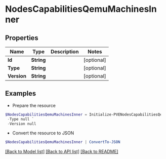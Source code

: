 # NodesCapabilitiesQemuMachinesInner
## Properties

Name | Type | Description | Notes
------------ | ------------- | ------------- | -------------
**Id** | **String** |  | [optional] 
**Type** | **String** |  | [optional] 
**Version** | **String** |  | [optional] 

## Examples

- Prepare the resource
```powershell
$NodesCapabilitiesQemuMachinesInner = Initialize-PVENodesCapabilitiesQemuMachinesInner  -Id null `
 -Type null `
 -Version null
```

- Convert the resource to JSON
```powershell
$NodesCapabilitiesQemuMachinesInner | ConvertTo-JSON
```

[[Back to Model list]](../README.md#documentation-for-models) [[Back to API list]](../README.md#documentation-for-api-endpoints) [[Back to README]](../README.md)

